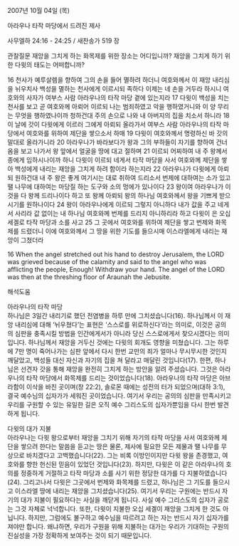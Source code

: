 2007년 10월 04일 (목)

아라우나 타작 마당에서 드려진 제사



사무엘하 24:16 - 24:25 / 새찬송가 519 장


관찰질문
재앙을 그치게 하는 화목제를 위한 장소는 어디입니까? 
재앙을 그치게 하기 위한 다윗의 태도는 어떠합니까? 

16 천사가 예루살렘을 향하여 그의 손을 들어 멸하려 하더니 여호와께서 이 재앙 내리심을 뉘우치사 백성을 멸하는 천사에게 이르시되 족하다 이제는 네 손을 거두라 하시니 여호와의 사자가 여부스 사람 아라우나의 타작 마당 곁에 있는지라 17 다윗이 백성을 치는 천사를 보고 곧 여호와께 아뢰어 이르되 나는 범죄하였고 악을 행하였거니와 이 양 무리는 무엇을 행하였나이까 청하건대 주의 손으로 나와 내 아버지의 집을 치소서 하니라 
18 이 날에 갓이 다윗에게 이르러 그에게 아뢰되 올라가서 여부스 사람 아라우나의 타작 마당에서 여호와를 위하여 제단을 쌓으소서 하매 19 다윗이 여호와께서 명령하신 바 갓의 말대로 올라가니라 20 아라우나가 바라보다가 왕과 그의 부하들이 자기를 향하여 건너옴을 보고 나가서 왕 앞에서 얼굴을 땅에 대고 절하며 21 이르되 어찌하여 내 주 왕께서 종에게 임하시나이까 하니 다윗이 이르되 네게서 타작 마당을 사서 여호와께 제단을 쌓아 백성에게 내리는 재앙을 그치게 하려 함이라 하는지라 22 아라우나가 다윗에게 아뢰되 원하건대 내 주 왕은 좋게 여기시는 대로 취하여 드리소서 번제에 대하여는 소가 있고 땔 나무에 대하여는 마당질 하는 도구와 소의 멍에가 있나이다 23 왕이여 아라우나가 이것을 다 왕께 드리나이다 하고 또 왕께 아뢰되 왕의 하나님 여호와께서 왕을 기쁘게 받으시기를 원하나이다 24 왕이 아라우나에게 이르되 그렇지 아니하다 내가 값을 주고 네게서 사리라 값 없이는 내 하나님 여호와께 번제를 드리지 아니하리라 하고 다윗이 은 오십 세겔로 타작 마당과 소를 사고 25 그 곳에서 여호와를 위하여 제단을 쌓고 번제와 화목제를 드렸더니 이에 여호와께서 그 땅을 위한 기도를 들으시매 이스라엘에게 내리는 재앙이 그쳤더라 

16 When the angel stretched out his hand to destroy Jerusalem, the LORD was grieved because of the calamity and said to the angel who was afflicting the people, Enough! Withdraw your hand. The angel of the LORD was then at the threshing floor of Araunah the Jebusite.

해석도움





아라우나의 타작 마당  
하나님은 3일간 내리기로 했던 전염병을 하루 만에 그치셨습니다(16). 하나님께서 이 재앙 내리심에 대해 ‘뉘우쳤다’는 표현은 ‘스스로를 위로하신다’라는 의미로, 이것은 공의의 심판을 충족시킬 방법을 인간에게서가 아니라 당신 스스로에게서 찾으시겠다는 의미입니다. 하나님께서 재앙을 거두신 것에는 다윗의 회개도 영향을 미쳤습니다. 그는 하루에 7만 명이 죽어나가는 심판 앞에서 다시 한번 교만의 죄가 얼마나 무시무시한 것인지 깨달았고, 백성들 대신 자신과 자기의 집을 쳐 달라고 매달린 것입니다(17). 한편, 하나님은 선견자 갓을 통해 재앙을 완전히 그치게 하는 방안을 알려 주셨습니다. 그것은 아라우나의 타작 마당에서 화목제를 드리는 것이었습니다(18). 아라우나의 타작 마당은 아브라함이 이삭을 바친 곳이며(창 22:2), 솔로몬 때에는 성전의 터가 되었으며(대하 3:1), 결국 예수님의 십자가가 세워진 곳이었습니다. 여기서 우리는 공의의 심판을 만족시키고 우리를 구원할 수 있는 유일한 길은 오직 예수 그리스도의 십자가뿐임을 다시 한번 발견하게 됩니다.      

다윗의 대가 지불  
아라우나는 다윗 왕으로부터 재앙을 그치기 위해 자기의 타작 마당을 사서 여호와께 제단을 쌓으려 한다는 말씀을 듣고는 땅은 물론, 제사에 필요한 모든 제물과 땔 나무를 무상으로 바치겠다고 고백했습니다(22). 그는 비록 이방인이지만 다윗 왕을 존경했고, 여호와를 향한 헌신된 믿음이 있었던 것입니다(23). 하지만, 다윗은 이 같은 아라우나의 호의를 정중하게 거절하고 타작 마당과 소를 사기 위한 정당한 대가를 다 지불하였습니다(24). 그리고나서 다윗은 그곳에서 번제와 화목제를 드렸고, 하나님은 그 기도를 들으시고 이스라엘 땅에 내리는 재앙을 그치셨습니다(25). 여기서 우리는 구원에는 반드시 자기의 대가 지불이 필요하다는 사실을 깨닫게 됩니다. 사실 예수 그리스도의 십자가 공로는 그것 자체로 넉넉합니다. 또한, 다윗이 지불한 오십 세겔이 재앙을 그치게 한 것도 아닙니다. 하지만, 그럼에도 불구하고 예수님을 따르려고 하는 자는 반드시 자기 십자가를 져야만 합니다. 왜냐하면, 우리가 구원을 위해 지불하는 대가는 우리가 기대하는 구원의 진실성을 가장 정확하게 보여주는 것이 되기 때문입니다.